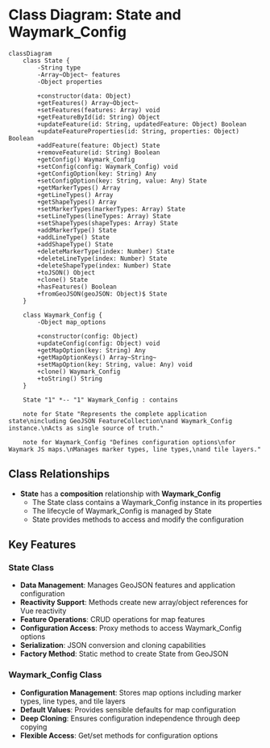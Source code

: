 # Class Diagram: State and Waymark_Config

```mermaid
classDiagram
    class State {
        -String type
        -Array~Object~ features
        -Object properties
        
        +constructor(data: Object)
        +getFeatures() Array~Object~
        +setFeatures(features: Array) void
        +getFeatureById(id: String) Object
        +updateFeature(id: String, updatedFeature: Object) Boolean
        +updateFeatureProperties(id: String, properties: Object) Boolean
        +addFeature(feature: Object) State
        +removeFeature(id: String) Boolean
        +getConfig() Waymark_Config
        +setConfig(config: Waymark_Config) void
        +getConfigOption(key: String) Any
        +setConfigOption(key: String, value: Any) State
        +getMarkerTypes() Array
        +getLineTypes() Array
        +getShapeTypes() Array
        +setMarkerTypes(markerTypes: Array) State
        +setLineTypes(lineTypes: Array) State
        +setShapeTypes(shapeTypes: Array) State
        +addMarkerType() State
        +addLineType() State
        +addShapeType() State
        +deleteMarkerType(index: Number) State
        +deleteLineType(index: Number) State
        +deleteShapeType(index: Number) State
        +toJSON() Object
        +clone() State
        +hasFeatures() Boolean
        +fromGeoJSON(geoJSON: Object)$ State
    }
    
    class Waymark_Config {
        -Object map_options
        
        +constructor(config: Object)
        +updateConfig(config: Object) void
        +getMapOption(key: String) Any
        +getMapOptionKeys() Array~String~
        +setMapOption(key: String, value: Any) void
        +clone() Waymark_Config
        +toString() String
    }
    
    State "1" *-- "1" Waymark_Config : contains
    
    note for State "Represents the complete application state\nincluding GeoJSON FeatureCollection\nand Waymark_Config instance.\nActs as single source of truth."
    
    note for Waymark_Config "Defines configuration options\nfor Waymark JS maps.\nManages marker types, line types,\nand tile layers."
```

## Class Relationships

- **State** has a **composition** relationship with **Waymark_Config**
  - The State class contains a Waymark_Config instance in its properties
  - The lifecycle of Waymark_Config is managed by State
  - State provides methods to access and modify the configuration

## Key Features

### State Class
- **Data Management**: Manages GeoJSON features and application configuration
- **Reactivity Support**: Methods create new array/object references for Vue reactivity
- **Feature Operations**: CRUD operations for map features
- **Configuration Access**: Proxy methods to access Waymark_Config options
- **Serialization**: JSON conversion and cloning capabilities
- **Factory Method**: Static method to create State from GeoJSON

### Waymark_Config Class
- **Configuration Management**: Stores map options including marker types, line types, and tile layers
- **Default Values**: Provides sensible defaults for map configuration
- **Deep Cloning**: Ensures configuration independence through deep copying
- **Flexible Access**: Get/set methods for configuration options
